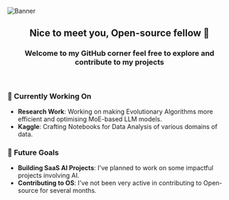 ![Banner](https://github.com/user-attachments/assets/4fb2a12f-ed65-4569-a555-8cd66b24b883)


<h2 align="center">Nice to meet you, Open-source fellow 👋</h2>
<h3 align="center">Welcome to my GitHub corner feel free to explore and contribute to my projects</h3><br>

<!--<div align="center">
  <table>
    <tr>
      <th>Project Name</th>
      <th>Description</th>
    </tr>
    <tr>
      <td><a href="https://github.com/yourusername/cli-application" target="_blank"><b>Mooddit Karma</b></a></td>
      <td>Building...</td>
    </tr>
    <tr>
      <td><a href="https://github.com/yourusername/feedback-application" target="_blank"><b>Camlix</b></a></td>
      <td>Building...</td>
    </tr>
    <tr>
      <td><a href="https://github.com/yourusername/crud-api" target="_blank"><b>CeeVii</b></a></td>
      <td>Building...</td>
    </tr>
    <tr>
      <td><a href="https://github.com/yourusername/webserver" target="_blank"><b>DB-Q</b></a></td>
      <td>Building...</td>
    </tr>
  </table>
</div>-->


### 🌱 Currently Working On

- **Research Work**: Working on making Evolutionary Algorithms more efficient and optimising MoE-based LLM models.
- **Kaggle**: Crafting Notebooks for Data Analysis of various domains of data.


### 🔭 Future Goals

- **Building SaaS AI Projects**: I've planned to work on some impactful projects involving AI. 
- **Contributing to OS**: I've not been very active in contributing to Open-source for several months.
